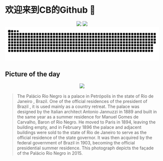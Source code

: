 
# 欢迎来到CB的Github 👋

<div align="center">
  <img height="137px" src="https://github-readme-stats.vercel.app/api?username=SuperCB&show_icons=true&theme=radical" />
  <img height="137px" src="https://github-readme-stats.vercel.app/api/top-langs/?username=SuperCB&hide_title=true&hide_border=true&layout=compact&langs_count=6&text_color=000&icon_color=fff" />
</div>


<div align="center">
    <img src="./contribution-snake/github-contribution-grid-snake.svg" />
</div>



## Picture of the day
<div align="center">
  <img width=400px src="https://upload.wikimedia.org/wikipedia/commons/thumb/f/f8/President%27s_Summer_home%2C_Rio_Negro_Palace%2C_Petr%C3%B3polis%2C_Rio_de_Janeiro.jpg/825px-President%27s_Summer_home%2C_Rio_Negro_Palace%2C_Petr%C3%B3polis%2C_Rio_de_Janeiro.jpg" />
</div>

>The  Palácio Rio Negro  is a palace in  Petrópolis  in the state of  Rio de Janeiro , Brazil. One of the official residences of the  president of Brazil , it is used mainly as a country retreat. The palace was designed by the Italian architect Antonio Jannuzzi in 1889 and built in the same year as a summer residence for Manuel Gomes de Carvalho, Baron of Rio Negro. He moved to Paris in 1894, leaving the building empty, and in February 1896 the palace and adjacent buildings were sold to the state of Rio de Janeiro to serve as the official residence of the state governor. It was then acquired by the  federal government of Brazil  in 1903, becoming the official presidential summer residence. This photograph depicts the façade of the Palácio Rio Negro in 2015.



